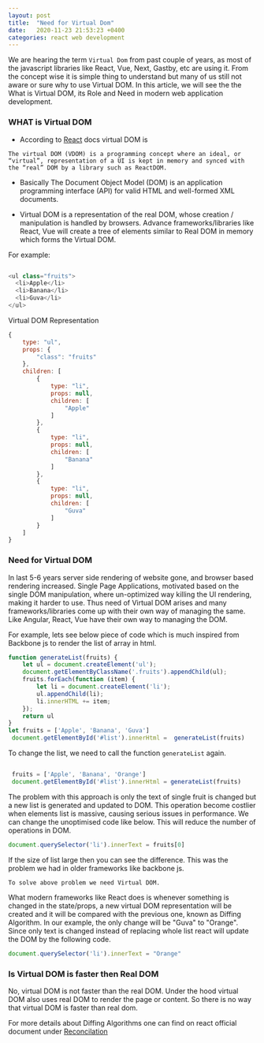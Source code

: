 ```yaml
---
layout: post
title:  "Need for Virtual Dom"
date:   2020-11-23 21:53:23 +0400
categories: react web development
---
```


We are hearing the term `Virtual Dom` from past couple of years, as most of the javascript libraries like React, Vue, Next, Gastby, etc are using it. From the concept wise it is simple thing to understand but many of us still not aware or sure why to use Virtual DOM. 
In this article, we will see the the What is Virtual DOM, its Role and Need in modern web application development.

### WHAT is Virtual DOM 
- According to [React] docs virtual DOM is

`The virtual DOM (VDOM) is a programming concept where an ideal, or “virtual”, representation of a UI is kept in memory and synced with the “real” DOM by a library such as ReactDOM.`

- Basically The Document Object Model (DOM) is an application programming interface (API) for valid HTML and well-formed XML documents.

- Virtual DOM is a representation of the real DOM, whose creation / manipulation is handled by browsers. Advance frameworks/libraries like React, Vue will create a tree of elements similar to Real DOM in memory which forms the Virtual DOM.

For example:
```javascript

<ul class="fruits">
  <li>Apple</li>
  <li>Banana</li>
  <li>Guva</li>
</ul>

```
Virtual DOM Representation
```javascript
{
    type: "ul",
    props: {
        "class": "fruits" 
    },
    children: [
        {
            type: "li",
            props: null,
            children: [
                "Apple"
            ]
        },
        {
            type: "li",
            props: null,
            children: [
                "Banana"
            ]
        },
        {
            type: "li",
            props: null,
            children: [
                "Guva"
            ]
        }
    ]
}
```

### Need for Virtual DOM
In last 5-6 years server side rendering of website gone, and browser based rendering increased. Single Page Applications, motivated based on the single DOM manipulation, where un-optimized way killing the UI rendering, making it harder to use. Thus need of Virtual DOM arises and many frameworks/libraries come up with their own way of managing the same. Like Angular, React, Vue have their own way to managing the DOM.

For example, lets see below piece of code which is much inspired from Backbone js to render the list of array in html.

```javascript
function generateList(fruits) {
    let ul = document.createElement('ul');
    document.getElementByClassName('.fruits').appendChild(ul);
    fruits.forEach(function (item) {
        let li = document.createElement('li');
        ul.appendChild(li);
        li.innerHTML += item;
    });
    return ul
}
let fruits = ['Apple', 'Banana', 'Guva']
 document.getElementById('#list').innerHtml =  generateList(fruits)

```

To change the list, we need to call the function `generateList` again.
```javascript

 fruits = ['Apple', 'Banana', 'Orange']
 document.getElementById('#list').innerHtml = generateList(fruits)

```

The problem with this approach is only the text of single fruit is changed but a new list is generated and updated to DOM. This operation become costlier when elements list is massive, causing serious issues in performance. We can change the unoptimised code like below. This will reduce the number of operations in DOM.

```javascript
document.querySelector('li').innerText = fruits[0]
```

If the size of list large then you can see the difference. This was the problem we had in older frameworks like backbone js.

`To solve above problem we need Virtual DOM.`

What modern frameworks like React does is whenever something is changed in the state/props, a new virtual DOM representation will be created and it will be compared with the previous one, known as Diffing Algorithm. 
In our example, the only change will be "Guva" to "Orange". Since only text is changed instead of replacing whole list react will update the DOM by the following code.

```javascript
document.querySelector('li').innerText = "Orange"
```

### Is Virtual DOM is faster then Real DOM

No, virtual DOM is not faster than the real DOM. Under the hood virtual DOM also uses real DOM to render the page or content. So there is no way that virtual DOM is faster than real dom.

For more details about Diffing Algorithms one can find on react official document under [Reconcilation]

[React]: https://reactjs.org/docs/faq-internals.html#:~:text=The%20virtual%20DOM%20(VDOM)%20is,This%20process%20is%20called%20reconciliation.&text=They%20may%20also%20be%20considered,virtual%20DOM%E2%80%9D%20implementation%20in%20React.
[Reconcilation]: https://reactjs.org/docs/reconciliation.html